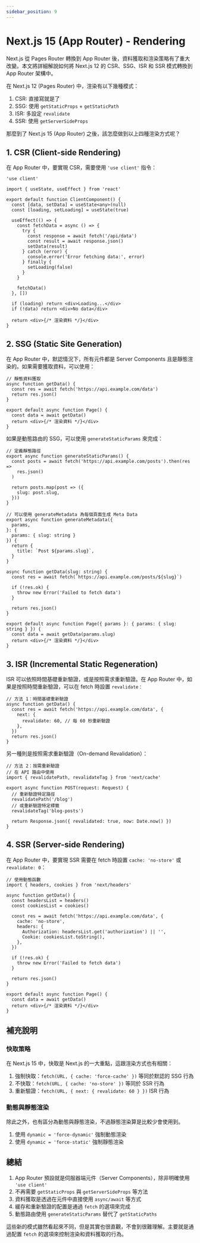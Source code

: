 ```yaml
---
sidebar_position: 9
---
```


# Next.js 15 (App Router) - Rendering

Next.js 從 Pages Router 轉換到 App Router 後，資料獲取和渲染策略有了重大改變。本文將詳細解說如何將 Next.js 12 的 CSR、SSG、ISR 和 SSR 模式轉換到 App Router 架構中。

在 Next.js 12 (Pages Router) 中，渲染有以下幾種模式：

1. CSR: 直接寫就是了
2. SSG: 使用 `getStaticProps` + `getStaticPath`
3. ISR: 多設定 `revalidate`
4. SSR: 使用 `getServerSideProps`

那麼到了 Next.js 15 (App Router) 之後，該怎麼做到以上四種渲染方式呢？

## 1. CSR (Client-side Rendering)

在 App Router 中，要實現 CSR，需要使用 `'use client'` 指令：

```tsx
'use client'

import { useState, useEffect } from 'react'

export default function ClientComponent() {
  const [data, setData] = useState<any>(null)
  const [loading, setLoading] = useState(true)

  useEffect(() => {
    const fetchData = async () => {
      try {
        const response = await fetch('/api/data')
        const result = await response.json()
        setData(result)
      } catch (error) {
        console.error('Error fetching data:', error)
      } finally {
        setLoading(false)
      }
    }

    fetchData()
  }, [])

  if (loading) return <div>Loading...</div>
  if (!data) return <div>No data</div>

  return <div>{/* 渲染資料 */}</div>
}
```

## 2. SSG (Static Site Generation)

在 App Router 中，默認情況下，所有元件都是 Server Components 且是靜態渲染的。如果需要獲取資料，可以使用：

```tsx
// 靜態資料獲取
async function getData() {
  const res = await fetch('https://api.example.com/data')
  return res.json()
}

export default async function Page() {
  const data = await getData()
  return <div>{/* 渲染資料 */}</div>
}
```

如果是動態路由的 SSG，可以使用 `generateStaticParams` 來完成：

```tsx
// 定義靜態路徑
export async function generateStaticParams() {
  const posts = await fetch('https://api.example.com/posts').then(res =>
    res.json()
  )

  return posts.map(post => ({
    slug: post.slug,
  }))
}

// 可以使用 generateMetadata 為每個頁面生成 Meta Data
export async function generateMetadata({
  params,
}: {
  params: { slug: string }
}) {
  return {
    title: `Post ${params.slug}`,
  }
}

async function getData(slug: string) {
  const res = await fetch(`https://api.example.com/posts/${slug}`)

  if (!res.ok) {
    throw new Error('Failed to fetch data')
  }

  return res.json()
}

export default async function Page({ params }: { params: { slug: string } }) {
  const data = await getData(params.slug)
  return <div>{/* 渲染資料 */}</div>
}
```

## 3. ISR (Incremental Static Regeneration)

ISR 可以依照時間基礎重新驗證，或是按照需求重新驗證。在 App Router 中，如果是按照時間重新驗證，可以在 fetch 時設置 `revalidate：`

```tsx
// 方法 1：時間基礎重新驗證
async function getData() {
  const res = await fetch('https://api.example.com/data', {
    next: {
      revalidate: 60, // 每 60 秒重新驗證
    },
  })
  return res.json()
}
```

另一種則是按照需求重新驗證（On-demand Revalidation）：

```tsx
// 方法 2：按需重新驗證
// 在 API 路由中使用
import { revalidatePath, revalidateTag } from 'next/cache'

export async function POST(request: Request) {
  // 重新驗證特定路徑
  revalidatePath('/blog')
  // 或重新驗證特定標籤
  revalidateTag('blog-posts')

  return Response.json({ revalidated: true, now: Date.now() })
}
```

## 4. SSR (Server-side Rendering)

在 App Router 中，要實現 SSR 需要在 fetch 時設置 `cache: 'no-store'` 或 `revalidate: 0`：

```tsx
// 使用動態函數
import { headers, cookies } from 'next/headers'

async function getData() {
  const headersList = headers()
  const cookiesList = cookies()

  const res = await fetch('https://api.example.com/data', {
    cache: 'no-store',
    headers: {
      Authorization: headersList.get('authorization') || '',
      Cookie: cookiesList.toString(),
    },
  })

  if (!res.ok) {
    throw new Error('Failed to fetch data')
  }

  return res.json()
}

export default async function Page() {
  const data = await getData()
  return <div>{/* 渲染資料 */}</div>
}
```

## 補充說明

### 快取策略

在 Next.js 15 中，快取是 Next.js 的一大重點，這跟渲染方式也有相關：

1. 強制快取：`fetch(URL, { cache: 'force-cache' })` 等同於默認的 SSG 行為
2. 不快取：`fetch(URL, { cache: 'no-store' })` 等同於 SSR 行為
3. 重新驗證：`fetch(URL, { next: { revalidate: 60 } })` ISR 行為

### 動態與靜態渲染

除此之外，也有區分為動態與靜態渲染，不過靜態渲染算是比較少會使用到。

1. 使用 `dynamic = 'force-dynamic'` 強制動態渲染
2. 使用 `dynamic = 'force-static'` 強制靜態渲染

## 總結

1. App Router 預設就是伺服器端元件（Server Components），除非明確使用 `'use client'`
2. 不再需要 `getStaticProps` 與 `getServerSideProps` 等方法
3. 資料獲取是透過在元件中直接使用 `async/await` 等方式
4. 緩存和重新驗證的配置是通過 `fetch` 的選項來完成
5. 動態路由使用 `generateStaticParams` 替代了 `getStaticPaths`

這些新的模式雖然看起來不同，但是其實也很直觀，不會到很難理解。主要就是通過配置 `fetch` 的選項來控制渲染和資料獲取的行為。
